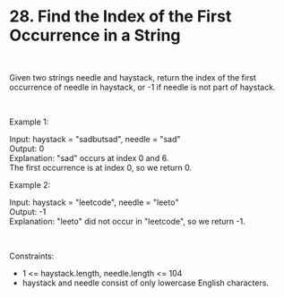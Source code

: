 # 28. Find the Index of the First Occurrence in a String

<br>

Given two strings needle and haystack, return the index of the first occurrence of needle in haystack, or -1 if needle is not part of haystack.

<br>

Example 1:

Input: haystack = "sadbutsad", needle = "sad" <br>
Output: 0 <br>
Explanation: "sad" occurs at index 0 and 6. <br>
The first occurrence is at index 0, so we return 0.

Example 2:

Input: haystack = "leetcode", needle = "leeto" <br>
Output: -1 <br>
Explanation: "leeto" did not occur in "leetcode", so we return -1.
 
<br>

Constraints:

- 1 <= haystack.length, needle.length <= 104
- haystack and needle consist of only lowercase English characters.
